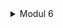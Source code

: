 <details>

<summary>Modul 6</summary>

# Commit 1 Reflection notes
Kode Rust tersebut merupakan implementasi dari sebuah server TCP sederhana yang pake listener saat let listener koneksi masuk pada IP 127.0.0.1:7878 dan menangani setiap koneksi dengan membaca permintaan HTTP per baris di function handle_request. Saat koneksi baru diterima, server membaca setiap baris permintaan HTTP (buffreader) secara berturut-turut hingga menemui baris kosong yang menandakan akhir dari request. Selanjutnya, server mencetak reqyest HTTP tersebut ke komputer.  



</details>